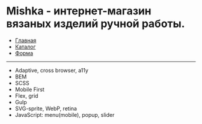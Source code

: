 # **Mishka** - интернет-магазин вязаных изделий ручной работы.
- [Главная](https://swampdiver.github.io/Mishka/)
- [Каталог](https://swampdiver.github.io/Mishka/catalog.html)
- [Форма](https://swampdiver.github.io/Mishka/form.html)
***
- Adaptive, cross browser, a11y
- BEM
- SCSS
- Mobile First
- Flex, grid
- Gulp
- SVG-sprite, WebP, retina
- JavaScript: menu(mobile), popup, slider

